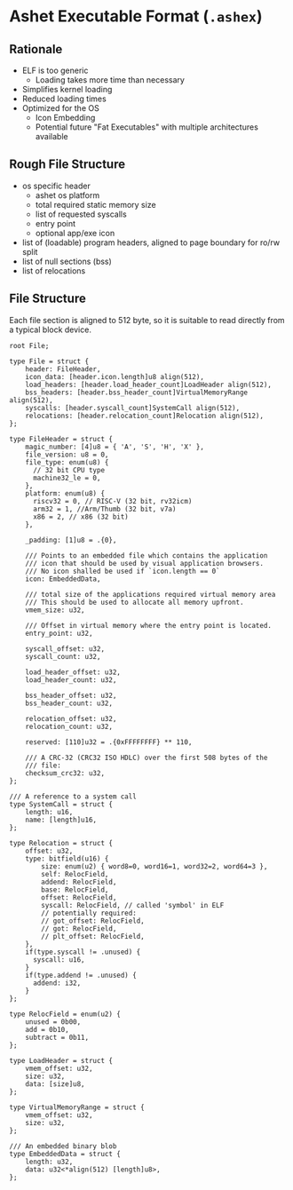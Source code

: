# Ashet Executable Format (`.ashex`)

## Rationale

- ELF is too generic
  - Loading takes more time than necessary
- Simplifies kernel loading
- Reduced loading times
- Optimized for the OS
  - Icon Embedding
  - Potential future "Fat Executables" with multiple architectures available

## Rough File Structure

- os specific header
  - ashet os platform
  - total required static memory size
  - list of requested syscalls
  - entry point
  - optional app/exe icon
- list of (loadable) program headers, aligned to page boundary for ro/rw split
- list of null sections (bss)
- list of relocations

## File Structure

Each file section is aligned to 512 byte, so it is suitable to read directly from a
typical block device.

```zig
root File;

type File = struct {
    header: FileHeader,
    icon_data: [header.icon.length]u8 align(512),
    load_headers: [header.load_header_count]LoadHeader align(512),
    bss_headers: [header.bss_header_count]VirtualMemoryRange align(512),
    syscalls: [header.syscall_count]SystemCall align(512),
    relocations: [header.relocation_count]Relocation align(512),
};

type FileHeader = struct {
    magic_number: [4]u8 = { 'A', 'S', 'H', 'X' },
    file_version: u8 = 0,
    file_type: enum(u8) {
      // 32 bit CPU type
      machine32_le = 0,
    },
    platform: enum(u8) {
      riscv32 = 0, // RISC-V (32 bit, rv32icm)
      arm32 = 1, //Arm/Thumb (32 bit, v7a)
      x86 = 2, // x86 (32 bit)
    },

    _padding: [1]u8 = .{0},

    /// Points to an embedded file which contains the application
    /// icon that should be used by visual application browsers.
    /// No icon shalled be used if `icon.length == 0`
    icon: EmbeddedData,

    /// total size of the applications required virtual memory area
    /// This should be used to allocate all memory upfront.
    vmem_size: u32,

    /// Offset in virtual memory where the entry point is located.
    entry_point: u32,

    syscall_offset: u32,
    syscall_count: u32,

    load_header_offset: u32,
    load_header_count: u32,
    
    bss_header_offset: u32,
    bss_header_count: u32,
    
    relocation_offset: u32,
    relocation_count: u32,

    reserved: [110]u32 = .{0xFFFFFFFF} ** 110,

    /// A CRC-32 (CRC32 ISO HDLC) over the first 508 bytes of the 
    /// file:
    checksum_crc32: u32,
};

/// A reference to a system call 
type SystemCall = struct {
    length: u16,
    name: [length]u16,
};

type Relocation = struct {
    offset: u32,
    type: bitfield(u16) {
        size: enum(u2) { word8=0, word16=1, word32=2, word64=3 },
        self: RelocField,
        addend: RelocField,
        base: RelocField,
        offset: RelocField,
        syscall: RelocField, // called 'symbol' in ELF
        // potentially required:
        // got_offset: RelocField,
        // got: RelocField,
        // plt_offset: RelocField,
    },
    if(type.syscall != .unused) {
      syscall: u16,
    }
    if(type.addend != .unused) {
      addend: i32,
    }
};

type RelocField = enum(u2) {
    unused = 0b00,
    add = 0b10,
    subtract = 0b11,
};

type LoadHeader = struct {
    vmem_offset: u32,
    size: u32,
    data: [size]u8,
};

type VirtualMemoryRange = struct {
    vmem_offset: u32,
    size: u32,
};

/// An embedded binary blob
type EmbeddedData = struct {
    length: u32,
    data: u32<*align(512) [length]u8>,
};
```
